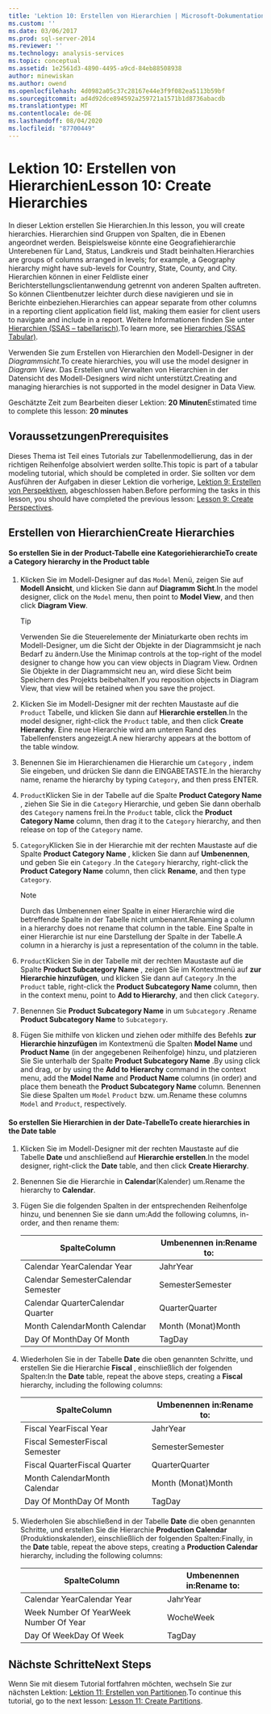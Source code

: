 ```yaml
---
title: 'Lektion 10: Erstellen von Hierarchien | Microsoft-Dokumentation'
ms.custom: ''
ms.date: 03/06/2017
ms.prod: sql-server-2014
ms.reviewer: ''
ms.technology: analysis-services
ms.topic: conceptual
ms.assetid: 1e2561d3-4890-4495-a9cd-84eb88508938
author: minewiskan
ms.author: owend
ms.openlocfilehash: 4d0982a05c37c28167e44e3f9f082ea5113b59bf
ms.sourcegitcommit: ad4d92dce894592a259721a1571b1d8736abacdb
ms.translationtype: MT
ms.contentlocale: de-DE
ms.lasthandoff: 08/04/2020
ms.locfileid: "87700449"
---
```

# <a name="lesson-10-create-hierarchies"></a><span data-ttu-id="aa055-102">Lektion 10: Erstellen von Hierarchien</span><span class="sxs-lookup"><span data-stu-id="aa055-102">Lesson 10: Create Hierarchies</span></span>
  <span data-ttu-id="aa055-103">In dieser Lektion erstellen Sie Hierarchien.</span><span class="sxs-lookup"><span data-stu-id="aa055-103">In this lesson, you will create hierarchies.</span></span> <span data-ttu-id="aa055-104">Hierarchien sind Gruppen von Spalten, die in Ebenen angeordnet werden. Beispielsweise könnte eine Geografiehierarchie Unterebenen für Land, Status, Landkreis und Stadt beinhalten.</span><span class="sxs-lookup"><span data-stu-id="aa055-104">Hierarchies are groups of columns arranged in levels; for example, a Geography hierarchy might have sub-levels for Country, State, County, and City.</span></span> <span data-ttu-id="aa055-105">Hierarchien können in einer Feldliste einer Berichterstellungsclientanwendung getrennt von anderen Spalten auftreten. So können Clientbenutzer leichter durch diese navigieren und sie in Berichte einbeziehen.</span><span class="sxs-lookup"><span data-stu-id="aa055-105">Hierarchies can appear separate from other columns in a reporting client application field list, making them easier for client users to navigate and include in a report.</span></span> <span data-ttu-id="aa055-106">Weitere Informationen finden Sie unter [Hierarchien &#40;SSAS – tabellarisch&#41;](tabular-models/hierarchies-ssas-tabular.md).</span><span class="sxs-lookup"><span data-stu-id="aa055-106">To learn more, see [Hierarchies &#40;SSAS Tabular&#41;](tabular-models/hierarchies-ssas-tabular.md).</span></span>  
  
 <span data-ttu-id="aa055-107">Verwenden Sie zum Erstellen von Hierarchien den Modell-Designer in der *Diagrammsicht*.</span><span class="sxs-lookup"><span data-stu-id="aa055-107">To create hierarchies, you will use the model designer in *Diagram View*.</span></span> <span data-ttu-id="aa055-108">Das Erstellen und Verwalten von Hierarchien in der Datensicht des Modell-Designers wird nicht unterstützt.</span><span class="sxs-lookup"><span data-stu-id="aa055-108">Creating and managing hierarchies is not supported in the model designer in Data View.</span></span>  
  
 <span data-ttu-id="aa055-109">Geschätzte Zeit zum Bearbeiten dieser Lektion: **20 Minuten**</span><span class="sxs-lookup"><span data-stu-id="aa055-109">Estimated time to complete this lesson: **20 minutes**</span></span>  
  
## <a name="prerequisites"></a><span data-ttu-id="aa055-110">Voraussetzungen</span><span class="sxs-lookup"><span data-stu-id="aa055-110">Prerequisites</span></span>  
 <span data-ttu-id="aa055-111">Dieses Thema ist Teil eines Tutorials zur Tabellenmodellierung, das in der richtigen Reihenfolge absolviert werden sollte.</span><span class="sxs-lookup"><span data-stu-id="aa055-111">This topic is part of a tabular modeling tutorial, which should be completed in order.</span></span> <span data-ttu-id="aa055-112">Sie sollten vor dem Ausführen der Aufgaben in dieser Lektion die vorherige, [Lektion 9: Erstellen von Perspektiven](lesson-8-create-perspectives.md), abgeschlossen haben.</span><span class="sxs-lookup"><span data-stu-id="aa055-112">Before performing the tasks in this lesson, you should have completed the previous lesson: [Lesson 9: Create Perspectives](lesson-8-create-perspectives.md).</span></span>  
  
## <a name="create-hierarchies"></a><span data-ttu-id="aa055-113">Erstellen von Hierarchien</span><span class="sxs-lookup"><span data-stu-id="aa055-113">Create Hierarchies</span></span>  
  
#### <a name="to-create-a-category-hierarchy-in-the-product-table"></a><span data-ttu-id="aa055-114">So erstellen Sie in der Product-Tabelle eine Kategoriehierarchie</span><span class="sxs-lookup"><span data-stu-id="aa055-114">To create a Category hierarchy in the Product table</span></span>  
  
1.  <span data-ttu-id="aa055-115">Klicken Sie im Modell-Designer auf das `Model` Menü, zeigen Sie auf **Modell Ansicht**, und klicken Sie dann auf **Diagramm Sicht**.</span><span class="sxs-lookup"><span data-stu-id="aa055-115">In the model designer, click on the `Model` menu, then point to **Model View**, and then click **Diagram View**.</span></span>  
  
    > [!TIP]  
    >  <span data-ttu-id="aa055-116">Verwenden Sie die Steuerelemente der Miniaturkarte oben rechts im Modell-Designer, um die Sicht der Objekte in der Diagrammsicht je nach Bedarf zu ändern.</span><span class="sxs-lookup"><span data-stu-id="aa055-116">Use the Minimap controls at the top-right of the model designer to change how you can view objects in Diagram View.</span></span> <span data-ttu-id="aa055-117">Ordnen Sie Objekte in der Diagrammsicht neu an, wird diese Sicht beim Speichern des Projekts beibehalten.</span><span class="sxs-lookup"><span data-stu-id="aa055-117">If you reposition objects in Diagram View, that view will be retained when you save the project.</span></span>  
  
2.  <span data-ttu-id="aa055-118">Klicken Sie im Modell-Designer mit der rechten Maustaste auf die `Product` Tabelle, und klicken Sie dann auf **Hierarchie erstellen**.</span><span class="sxs-lookup"><span data-stu-id="aa055-118">In the model designer, right-click the `Product` table, and then click **Create Hierarchy**.</span></span> <span data-ttu-id="aa055-119">Eine neue Hierarchie wird am unteren Rand des Tabellenfensters angezeigt.</span><span class="sxs-lookup"><span data-stu-id="aa055-119">A new hierarchy appears at the bottom of the table window.</span></span>  
  
3.  <span data-ttu-id="aa055-120">Benennen Sie im Hierarchienamen die Hierarchie um `Category` , indem Sie eingeben, und drücken Sie dann die EINGABETASTE.</span><span class="sxs-lookup"><span data-stu-id="aa055-120">In the hierarchy name, rename the hierarchy by typing `Category`, and then press ENTER.</span></span>  
  
4.  <span data-ttu-id="aa055-121">`Product`Klicken Sie in der Tabelle auf die Spalte **Product Category Name** , ziehen Sie Sie in die `Category` Hierarchie, und geben Sie dann oberhalb des `Category` namens frei.</span><span class="sxs-lookup"><span data-stu-id="aa055-121">In the `Product` table, click the **Product Category Name** column, then drag it to the `Category` hierarchy, and then release on top of the `Category` name.</span></span>  
  
5.  <span data-ttu-id="aa055-122">`Category`Klicken Sie in der Hierarchie mit der rechten Maustaste auf die Spalte **Product Category Name** , klicken Sie dann auf **Umbenennen**, und geben Sie ein `Category` .</span><span class="sxs-lookup"><span data-stu-id="aa055-122">In the `Category` hierarchy, right-click the **Product Category Name** column, then click **Rename**, and then type `Category`.</span></span>  
  
    > [!NOTE]  
    >  <span data-ttu-id="aa055-123">Durch das Umbenennen einer Spalte in einer Hierarchie wird die betreffende Spalte in der Tabelle nicht umbenannt.</span><span class="sxs-lookup"><span data-stu-id="aa055-123">Renaming a column in a hierarchy does not rename that column in the table.</span></span> <span data-ttu-id="aa055-124">Eine Spalte in einer Hierarchie ist nur eine Darstellung der Spalte in der Tabelle.</span><span class="sxs-lookup"><span data-stu-id="aa055-124">A column in a hierarchy is just a representation of the column in the table.</span></span>  
  
6.  <span data-ttu-id="aa055-125">`Product`Klicken Sie in der Tabelle mit der rechten Maustaste auf die Spalte **Product Subcategory Name** , zeigen Sie im Kontextmenü auf **zur Hierarchie hinzufügen**, und klicken Sie dann auf `Category` .</span><span class="sxs-lookup"><span data-stu-id="aa055-125">In the `Product` table, right-click the **Product Subcategory Name** column, then in the context menu, point to **Add to Hierarchy**, and then click `Category`.</span></span>  
  
7.  <span data-ttu-id="aa055-126">Benennen Sie **Product Subcategory Name** in um `Subcategory` .</span><span class="sxs-lookup"><span data-stu-id="aa055-126">Rename **Product Subcategory Name** to `Subcategory`.</span></span>  
  
8.  <span data-ttu-id="aa055-127">Fügen Sie mithilfe von klicken und ziehen oder mithilfe des Befehls **zur Hierarchie hinzufügen** im Kontextmenü die Spalten **Model Name** und **Product Name** (in der angegebenen Reihenfolge) hinzu, und platzieren Sie Sie unterhalb der Spalte **Product Subcategory Name** .</span><span class="sxs-lookup"><span data-stu-id="aa055-127">By using click and drag, or by using the **Add to Hierarchy** command in the context menu, add the **Model Name** and **Product Name** columns (in order) and place them beneath the **Product Subcategory Name** column.</span></span> <span data-ttu-id="aa055-128">Benennen Sie diese Spalten um `Model` `Product` bzw. um.</span><span class="sxs-lookup"><span data-stu-id="aa055-128">Rename these columns `Model` and `Product`, respectively.</span></span>  
  
#### <a name="to-create-hierarchies-in-the-date-table"></a><span data-ttu-id="aa055-129">So erstellen Sie Hierarchien in der Date-Tabelle</span><span class="sxs-lookup"><span data-stu-id="aa055-129">To create hierarchies in the Date table</span></span>  
  
1.  <span data-ttu-id="aa055-130">Klicken Sie im Modell-Designer mit der rechten Maustaste auf die Tabelle **Date** und anschließend auf **Hierarchie erstellen**.</span><span class="sxs-lookup"><span data-stu-id="aa055-130">In the model designer, right-click the **Date** table, and then click **Create Hierarchy**.</span></span>  
  
2.  <span data-ttu-id="aa055-131">Benennen Sie die Hierarchie in **Calendar**(Kalender) um.</span><span class="sxs-lookup"><span data-stu-id="aa055-131">Rename the hierarchy to **Calendar**.</span></span>  
  
3.  <span data-ttu-id="aa055-132">Fügen Sie die folgenden Spalten in der entsprechenden Reihenfolge hinzu, und benennen Sie sie dann um:</span><span class="sxs-lookup"><span data-stu-id="aa055-132">Add the following columns, in-order, and then rename them:</span></span>  
  
    |<span data-ttu-id="aa055-133">Spalte</span><span class="sxs-lookup"><span data-stu-id="aa055-133">Column</span></span>|<span data-ttu-id="aa055-134">Umbenennen in:</span><span class="sxs-lookup"><span data-stu-id="aa055-134">Rename to:</span></span>|  
    |------------|----------------|  
    |<span data-ttu-id="aa055-135">Calendar Year</span><span class="sxs-lookup"><span data-stu-id="aa055-135">Calendar Year</span></span>|<span data-ttu-id="aa055-136">Jahr</span><span class="sxs-lookup"><span data-stu-id="aa055-136">Year</span></span>|  
    |<span data-ttu-id="aa055-137">Calendar Semester</span><span class="sxs-lookup"><span data-stu-id="aa055-137">Calendar Semester</span></span>|<span data-ttu-id="aa055-138">Semester</span><span class="sxs-lookup"><span data-stu-id="aa055-138">Semester</span></span>|  
    |<span data-ttu-id="aa055-139">Calendar Quarter</span><span class="sxs-lookup"><span data-stu-id="aa055-139">Calendar Quarter</span></span>|<span data-ttu-id="aa055-140">Quarter</span><span class="sxs-lookup"><span data-stu-id="aa055-140">Quarter</span></span>|  
    |<span data-ttu-id="aa055-141">Month Calendar</span><span class="sxs-lookup"><span data-stu-id="aa055-141">Month Calendar</span></span>|<span data-ttu-id="aa055-142">Month (Monat)</span><span class="sxs-lookup"><span data-stu-id="aa055-142">Month</span></span>|  
    |<span data-ttu-id="aa055-143">Day Of Month</span><span class="sxs-lookup"><span data-stu-id="aa055-143">Day Of Month</span></span>|<span data-ttu-id="aa055-144">Tag</span><span class="sxs-lookup"><span data-stu-id="aa055-144">Day</span></span>|  
  
4.  <span data-ttu-id="aa055-145">Wiederholen Sie in der Tabelle **Date** die oben genannten Schritte, und erstellen Sie die Hierarchie **Fiscal** , einschließlich der folgenden Spalten:</span><span class="sxs-lookup"><span data-stu-id="aa055-145">In the **Date** table, repeat the above steps, creating a **Fiscal** hierarchy, including the following columns:</span></span>  
  
    |<span data-ttu-id="aa055-146">Spalte</span><span class="sxs-lookup"><span data-stu-id="aa055-146">Column</span></span>|<span data-ttu-id="aa055-147">Umbenennen in:</span><span class="sxs-lookup"><span data-stu-id="aa055-147">Rename to:</span></span>|  
    |------------|----------------|  
    |<span data-ttu-id="aa055-148">Fiscal Year</span><span class="sxs-lookup"><span data-stu-id="aa055-148">Fiscal Year</span></span>|<span data-ttu-id="aa055-149">Jahr</span><span class="sxs-lookup"><span data-stu-id="aa055-149">Year</span></span>|  
    |<span data-ttu-id="aa055-150">Fiscal Semester</span><span class="sxs-lookup"><span data-stu-id="aa055-150">Fiscal Semester</span></span>|<span data-ttu-id="aa055-151">Semester</span><span class="sxs-lookup"><span data-stu-id="aa055-151">Semester</span></span>|  
    |<span data-ttu-id="aa055-152">Fiscal Quarter</span><span class="sxs-lookup"><span data-stu-id="aa055-152">Fiscal Quarter</span></span>|<span data-ttu-id="aa055-153">Quarter</span><span class="sxs-lookup"><span data-stu-id="aa055-153">Quarter</span></span>|  
    |<span data-ttu-id="aa055-154">Month Calendar</span><span class="sxs-lookup"><span data-stu-id="aa055-154">Month Calendar</span></span>|<span data-ttu-id="aa055-155">Month (Monat)</span><span class="sxs-lookup"><span data-stu-id="aa055-155">Month</span></span>|  
    |<span data-ttu-id="aa055-156">Day Of Month</span><span class="sxs-lookup"><span data-stu-id="aa055-156">Day Of Month</span></span>|<span data-ttu-id="aa055-157">Tag</span><span class="sxs-lookup"><span data-stu-id="aa055-157">Day</span></span>|  
  
5.  <span data-ttu-id="aa055-158">Wiederholen Sie abschließend in der Tabelle **Date** die oben genannten Schritte, und erstellen Sie die Hierarchie **Production Calendar** (Produktionskalender), einschließlich der folgenden Spalten:</span><span class="sxs-lookup"><span data-stu-id="aa055-158">Finally, in the **Date** table, repeat the above steps, creating a **Production Calendar** hierarchy, including the following columns:</span></span>  
  
    |<span data-ttu-id="aa055-159">Spalte</span><span class="sxs-lookup"><span data-stu-id="aa055-159">Column</span></span>|<span data-ttu-id="aa055-160">Umbenennen in:</span><span class="sxs-lookup"><span data-stu-id="aa055-160">Rename to:</span></span>|  
    |------------|----------------|  
    |<span data-ttu-id="aa055-161">Calendar Year</span><span class="sxs-lookup"><span data-stu-id="aa055-161">Calendar Year</span></span>|<span data-ttu-id="aa055-162">Jahr</span><span class="sxs-lookup"><span data-stu-id="aa055-162">Year</span></span>|  
    |<span data-ttu-id="aa055-163">Week Number Of Year</span><span class="sxs-lookup"><span data-stu-id="aa055-163">Week Number Of Year</span></span>|<span data-ttu-id="aa055-164">Woche</span><span class="sxs-lookup"><span data-stu-id="aa055-164">Week</span></span>|  
    |<span data-ttu-id="aa055-165">Day Of Week</span><span class="sxs-lookup"><span data-stu-id="aa055-165">Day Of Week</span></span>|<span data-ttu-id="aa055-166">Tag</span><span class="sxs-lookup"><span data-stu-id="aa055-166">Day</span></span>|  
  
## <a name="next-steps"></a><span data-ttu-id="aa055-167">Nächste Schritte</span><span class="sxs-lookup"><span data-stu-id="aa055-167">Next Steps</span></span>  
 <span data-ttu-id="aa055-168">Wenn Sie mit diesem Tutorial fortfahren möchten, wechseln Sie zur nächsten Lektion: [Lektion 11: Erstellen von Partitionen](lesson-10-create-partitions.md).</span><span class="sxs-lookup"><span data-stu-id="aa055-168">To continue this tutorial, go to the next lesson: [Lesson 11: Create Partitions](lesson-10-create-partitions.md).</span></span>  
  
  
